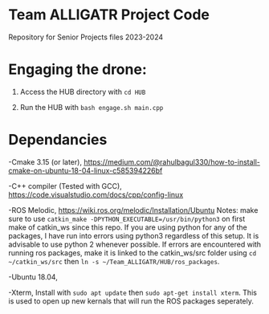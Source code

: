 # Team ALLIGATR Project Code

Repository for Senior Projects files 2023-2024

# Engaging the drone:

1) Access the HUB directory with `cd HUB`

2) Run the HUB with `bash engage.sh main.cpp`

# Dependancies

-Cmake 3.15 (or later), https://medium.com/@rahulbagul330/how-to-install-cmake-on-ubuntu-18-04-linux-c585394226bf

-C++ compiler (Tested with GCC), https://code.visualstudio.com/docs/cpp/config-linux

-ROS Melodic, https://wiki.ros.org/melodic/Installation/Ubuntu
Notes: make sure to use `catkin_make -DPYTHON_EXECUTABLE=/usr/bin/python3` on first make of catkin_ws since this repo. If you are using python for any of the packages, I have run into errors using python3 regardless of this setup. It is advisable to use python 2 whenever possible. If errors are encountered with running ros packages, make it is linked to the catkin_ws/src folder using `cd ~/catkin_ws/src` then `ln -s ~/Team_ALLIGATR/HUB/ros_packages`. 

-Ubuntu 18.04, 

-Xterm, Install with `sudo apt update` then `sudo apt-get install xterm`. This is used to open up new kernals that will run the ROS packages seperately.

